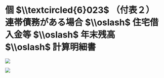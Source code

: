 # 個 $\\textcircled{6}023$ （付表２）連帯債務がある場合 $\\oslash$ 住宅借入金等 $\\oslash$ 年末残高 $\\oslash$ 計算明細書

![](https://www.nta.go.jp/tmp/83ad18ee-0721-48ff-b5ac-7db82dcf17ee/images/3f81ed98b1595d5c894e1995decb15c277d85e9f1e85811b2662179ee31730b4.jpg)

![](https://www.nta.go.jp/tmp/83ad18ee-0721-48ff-b5ac-7db82dcf17ee/images/851189b364064032073b120f9feed51d4ef90511493bcd979a73df724d61a4df.jpg)